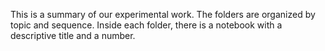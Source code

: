 This is a summary of our experimental work. The folders are organized by topic and sequence. Inside each folder, there is a notebook with a descriptive title and a number.